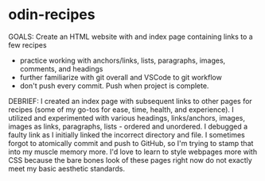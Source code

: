 # odin-recipes

GOALS:
Create an HTML website with and index page containing links to a few recipes
- practice working with anchors/links, lists, paragraphs, images, comments, and headings
- further familiarize with git overall and VSCode to git workflow
- don't push every commit. Push when project is complete.

DEBRIEF:
I created an index page with subsequent links to other pages for recipes (some of my go-tos for ease, time, health, and experience). I utilized and experimented with various headings, links/anchors, images, images as links, paragraphs, lists - ordered and unordered. I debugged a faulty link as I initially linked the incorrect directory and file. I sometimes forgot to atomically commit and push to GitHub, so I'm trying to stamp that into my muscle memory more. I'd love to learn to style webpages more with CSS because the bare bones look of these pages right now do not exactly meet my basic aesthetic standards.